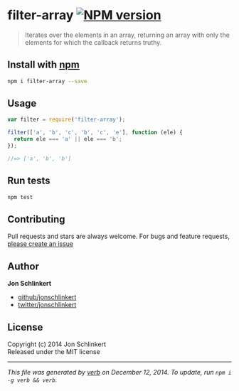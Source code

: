 # filter-array [![NPM version](https://badge.fury.io/js/filter-array.svg)](http://badge.fury.io/js/filter-array)

> Iterates over the elements in an array, returning an array with only the elements for which the callback returns truthy.

## Install with [npm](npmjs.org)

```bash
npm i filter-array --save
```

## Usage

```js
var filter = require('filter-array');

filter(['a', 'b', 'c', 'b', 'c', 'e'], function (ele) {
  return ele === 'a' || ele === 'b';
});

//=> ['a', 'b', 'b']
```

## Run tests

```bash
npm test
```

## Contributing
Pull requests and stars are always welcome. For bugs and feature requests, [please create an issue](https://github.com/jonschlinkert/filter-array/issues)

## Author

**Jon Schlinkert**
 
+ [github/jonschlinkert](https://github.com/jonschlinkert)
+ [twitter/jonschlinkert](http://twitter.com/jonschlinkert) 

## License
Copyright (c) 2014 Jon Schlinkert  
Released under the MIT license

***

_This file was generated by [verb](https://github.com/assemble/verb) on December 12, 2014. To update, run `npm i -g verb && verb`._
